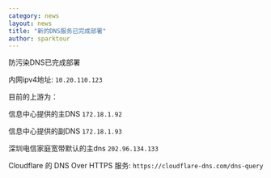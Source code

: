 ```yaml
---
category: news
layout: news
title: "新的DNS服务已完成部署"
author: sparktour
---
```

防污染DNS已完成部署

内网ipv4地址: `10.20.110.123`

目前的上游为：

信息中心提供的主DNS `172.18.1.92`

信息中心提供的副DNS `172.18.1.93`

深圳电信家庭宽带默认的主dns `202.96.134.133`

Cloudflare 的 DNS Over HTTPS 服务: `https://cloudflare-dns.com/dns-query`
